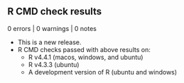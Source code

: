 ## R CMD check results

0 errors | 0 warnings | 0 notes

* This is a new release.
* R CMD checks passed with above results on:
  - R v4.4.1 (macos, windows, and ubuntu)
  - R v4.3.3 (ubuntu)
  - A development version of R (ubuntu and windows)
